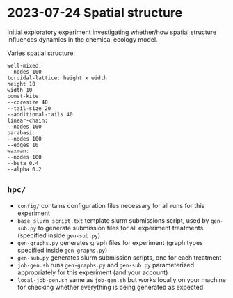 # 2023-07-24 Spatial structure

Initial exploratory experiment investigating whether/how spatial structure influences dynamics in the chemical ecology model.

Varies spatial structure:

```
well-mixed:
--nodes 100
toroidal-lattice: height x width
height 10
width 10
comet-kite:
--coresize 40
--tail-size 20
--additional-tails 40
linear-chain:
--nodes 100
barabasi:
--nodes 100
--edges 10
waxman:
--nodes 100
--beta 0.4
--alpha 0.2
```

## `hpc/`

- `config/` contains configuration files necessary for all runs for this experiment
- `base_slurm_script.txt` template slurm submissions script, used by `gen-sub.py` to generate submission files for all experiment treatments (specified inside `gen-sub.py`)
- `gen-graphs.py` generates graph files for experiment (graph types specified inside `gen-graphs.py`)
- `gen-sub.py` generates slurm submission scripts, one for each treatment
- `job-gen.sh` runs `gen-graphs.py` and `gen-sub.py` parameterized appropriately for this experiment (and your account)
- `local-job-gen.sh` same as `job-gen.sh` but works locally on your machine for checking whether everything is being generated as expected